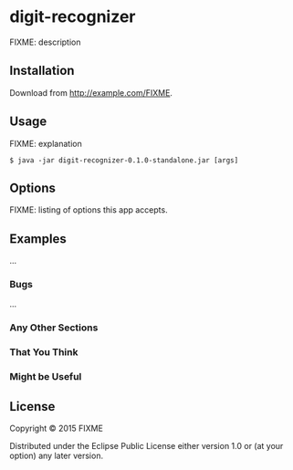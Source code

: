 # digit-recognizer

FIXME: description

## Installation

Download from http://example.com/FIXME.

## Usage

FIXME: explanation

    $ java -jar digit-recognizer-0.1.0-standalone.jar [args]

## Options

FIXME: listing of options this app accepts.

## Examples

...

### Bugs

...

### Any Other Sections
### That You Think
### Might be Useful

## License

Copyright © 2015 FIXME

Distributed under the Eclipse Public License either version 1.0 or (at
your option) any later version.
